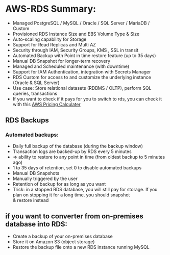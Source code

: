 # AWS-RDS Summary:
* Managed PostgreSQL / MySQL / Oracle / SQL Server / MariaDB / Custom
* Provisioned RDS Instance Size and EBS Volume Type & Size
* Auto-scaling capability for Storage
* Support for Read Replicas and Multi AZ
* Security through IAM, Security Groups, KMS , SSL in transit
* Automated Backup with Point in time restore feature (up to 35 days)
* Manual DB Snapshot for longer-term recovery
* Managed and Scheduled maintenance (with downtime)
* Support for IAM Authentication, integration with Secrets Manager
* RDS Custom for access to and customize the underlying instance (Oracle & SQL Server)
* Use case: Store relational datasets (RDBMS / OLTP), perform SQL queries, transactions
* If you want to check if it pays for you to switch to rds, you can check it with this [AWS Pricing Calculater](https://calculator.aws/#/addService/RDSMySQL)  
  

## RDS Backups
### Automated backups:
* Daily full backup of the database (during the backup window)
* Transaction logs are backed-up by RDS every 5 minutes
* => ability to restore to any point in time (from oldest backup to 5 minutes ago)
* 1 to 35 days of retention, set 0 to disable automated backups
* Manual DB Snapshots
* Manually triggered by the user
* Retention of backup for as long as you want
* Trick: in a stopped RDS database, you will still pay for storage. If you plan on
stopping it for a long time, you should snapshot & restore instead

## if you want to converter from on-premises database into RDS:
* Create a backup of your on-premises database
* Store it on Amazon S3 (object storage)
* Restore the backup file onto a new RDS instance running MySQL

